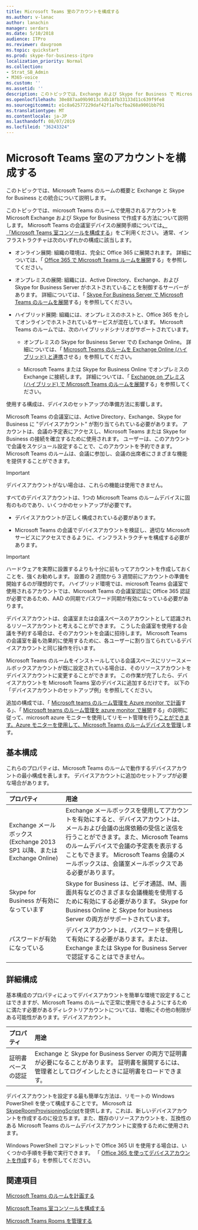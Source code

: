 ```yaml
---
title: Microsoft Teams 室のアカウントを構成する
ms.author: v-lanac
author: lanachin
manager: serdars
ms.date: 5/10/2018
audience: ITPro
ms.reviewer: davgroom
ms.topic: quickstart
ms.prod: skype-for-business-itpro
localization_priority: Normal
ms.collection:
- Strat_SB_Admin
- M365-voice
ms.custom: ''
ms.assetid: ''
description: このトピックでは、Exchange および Skype for Business で Microsoft Teams ルームのアカウントを構成する方法について説明します。
ms.openlocfilehash: 30e887aa09b9013c3db18fb33133d11c639f9fe8
ms.sourcegitcommit: e1c8a62577229daf42f1a7bcfba268a9001bb791
ms.translationtype: MT
ms.contentlocale: ja-JP
ms.lasthandoff: 08/07/2019
ms.locfileid: "36243324"
---
```

# <a name="configure-accounts-for-microsoft-teams-rooms"></a>Microsoft Teams 室のアカウントを構成する
 
このトピックでは、Microsoft Teams のルームの概要と Exchange と Skype for Business との統合について説明します。
  
このトピックでは、microsoft Teams のルームで使用されるアカウントを Microsoft Exchange および Skype for Business で作成する方法について説明します。 Microsoft Teams の会議室デバイスの展開手順については[、「Microsoft Teams 室コンソールを構成する](console.md)」をご利用ください。 通常、インフラストラクチャは次のいずれかの構成に該当します。
  
- オンライン展開: 組織の環境は、完全に Office 365 に展開されます。 詳細については、「 [Office 365 で Microsoft Teams ルームを展開](with-office-365.md)する」を参照してください。
    
- オンプレミスの展開: 組織には、Active Directory、Exchange、および Skype for Business Server がホストされていることを制御するサーバーがあります。 詳細については、「 [Skype For Business Server で Microsoft Teams のルームを展開](with-skype-for-business-server-2015.md)する」を参照してください。
    
- ハイブリッド展開: 組織には、オンプレミスのホストと、Office 365 を介してオンラインでホストされているサービスが混在しています。 Microsoft Teams のルームでは、次のハイブリッドシナリオがサポートされています。 
    
  - オンプレミスの Skype for Business Server での Exchange Online。 詳細については、「 [Microsoft Teams のルームを Exchange Online (ハイブリッド) と連携](with-exchange-online.md)させる」を参照してください。
    
  - Microsoft Teams または Skype for Business Online でオンプレミスの Exchange に接続します。 詳細については、「 [Exchange on プレミス (ハイブリッド) で Microsoft Teams のルームを展開](with-exchange-on-premises.md)する」を参照してください。
    
使用する構成は、デバイスのセットアップの準備方法に影響します。
  
Microsoft Teams の会議室には、Active Directory、Exchange、Skype for Business に "デバイスアカウント" が割り当てられている必要があります。 アカウントは、会議の予定表にアクセスし、Microsoft Teams または Skype for Business の接続を確立するために使用されます。 ユーザーは、このアカウントで会議をスケジュール設定することで、このアカウントを予約できます。 Microsoft Teams のルームは、会議に参加し、会議の出席者にさまざまな機能を提供することができます。
  
> [!IMPORTANT]
> デバイスアカウントがない場合は、これらの機能は使用できません。 
  
すべてのデバイスアカウントは、1つの Microsoft Teams のルームデバイスに固有のものであり、いくつかのセットアップが必要です。
  
- デバイスアカウントが正しく構成されている必要があります。
    
- Microsoft Teams の会議でデバイスアカウントを検証し、適切な Microsoft サービスにアクセスできるように、インフラストラクチャを構成する必要があります。
    
> [!IMPORTANT]
> ハードウェアを実際に設置するよりも十分に前もってアカウントを作成しておくことを、強くお勧めします。 設置の 2 週間から 3 週間前にアカウントの準備を開始するのが理想的です。 ハイブリッド環境では、microsoft Teams 会議室で使用されるアカウントでは、Microsoft Teams の会議室認証に Office 365 認証が必要であるため、AAD の同期でパスワード同期が有効になっている必要があります。
  
デバイスアカウントは、会議室または会議スペースのアカウントとして認識されるリソースアカウントと考えることができます。 こうした会議室を使用する会議を予約する場合は、そのアカウントを会議に招待します。 Microsoft Teams の会議室を最も効果的に使用するために、各ユーザーに割り当てられているデバイスアカウントと同じ操作を行います。
  
Microsoft Teams のルームをインストールしている会議スペースにリソースメールボックスアカウントが既に設定されている場合は、そのリソースアカウントをデバイスアカウントに変更することができます。 この作業が完了したら、デバイスアカウントを Microsoft Teams 室のデバイスに追加するだけです。 以下の「デバイスアカウントのセットアップ例」を参照してください。
  
追加の構成では、「 [Microsoft teams のルーム管理を Azure monitor で計画](azure-monitor-plan.md)する」、「 [Microsoft teams のルーム管理を azure monitor で展開](azure-monitor-deploy.md)する」の説明に従って、microsoft azure モニターを使用してリモート管理を行う[ことができます。Azure モニターを使用して、Microsoft Teams のルームデバイスを管理](azure-monitor-manage.md)します。 
  
## <a name="basic-configuration"></a>基本構成

これらのプロパティは、Microsoft Teams のルームで動作するデバイスアカウントの最小構成を表します。 デバイスアカウントに追加のセットアップが必要な場合があります。
  
|**プロパティ**|**用途**|
|:-----|:-----|
|Exchange メールボックス (Exchange 2013 SP1 以降、または Exchange Online)  <br/> |Exchange メールボックスを使用してアカウントを有効にすると、デバイスアカウントは、メールおよび会議の出席依頼の受信と送信を行うことができます。また、Microsoft Teams のルームデバイスで会議の予定表を表示することもできます。 Microsoft Teams 会議のメールボックスは、会議室メールボックスである必要があります。  <br/> |
|Skype for Business が有効になっています  <br/> |Skype for Business は、ビデオ通話、IM、画面共有などのさまざまな会議機能を使用するために有効にする必要があります。 Skype for Business Online と Skype for business Server の両方がサポートされています。  <br/> |
|パスワードが有効になっている  <br/> |デバイスアカウントは、パスワードを使用して有効にする必要があります。または、Exchange または Skype for Business Server で認証することはできません。  <br/> |
   
## <a name="advanced-configuration"></a>詳細構成

基本構成のプロパティによってデバイスアカウントを簡単な環境で設定することはできますが、Microsoft Teams のルームで正常に使用できるようにするために満たす必要があるディレクトリアカウントについては、環境にその他の制限がある可能性があります。デバイスアカウント。
  
|**プロパティ**|**用途**|
|:-----|:-----|
|証明書ベースの認証  <br/> |Exchange と Skype for Business Server の両方で証明書が必要になることがあります。 証明書を展開するには、管理者としてログインしたときに証明書をロードできます。  <br/> |
   
デバイスアカウントを設定する最も簡単な方法は、リモートの Windows PowerShell を使って構成することです。 Microsoft は[SkypeRoomProvisioningScript](https://go.microsoft.com/fwlink/?linkid=870105)を提供します。これは、新しいデバイスアカウントを作成するのに役立ちます。また、既存のリソースアカウントを、互換性のある Microsoft Teams のルームデバイスアカウントに変換するために使用されます。
  
Windows PowerShell コマンドレットで Office 365 UI を使用する場合は、いくつかの手順を手動で実行できます。 「 [Office 365 を使ってデバイスアカウントを作成](https://docs.microsoft.com/surface-hub/create-a-device-account-using-office-365)する」を参照してください。
  
## <a name="see-also"></a>関連項目

[Microsoft Teams のルームを計画する](skype-room-systems-v2-0.md)
  
[Microsoft Teams 室コンソールを構成する](console.md)
  
[Microsoft Teams Rooms を管理する](skype-room-systems-v2.md)


